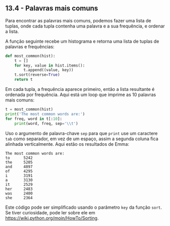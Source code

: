 ## 13.4 - Palavras mais comuns

Para encontrar as palavras mais comuns, podemos fazer uma lista de tuplas, onde cada tupla contenha uma palavra e a sua frequência, e ordenar a lista.

A função seguinte recebe um histograma e retorna uma lista de tuplas de palavras e frequências:

```python
def most_common(hist):
    t = []
    for key, value in hist.items():
        t.append((value, key))
    t.sort(reverse=True)
    return t
```

Em cada tupla, a frequência aparece primeiro, então a lista resultante é ordenada por frequência. Aqui está um loop que imprime as 10 palavras mais comuns:

```python
t = most_common(hist)
print('The most common words are:')
for freq, word in t[:10]:
    print(word, freq, sep='\\t')
```

Uso o argumento de palavra-chave `sep` para que `print` use um caractere `tab` como separador, em vez de um espaço, assim a segunda coluna fica alinhada verticalmente. Aqui estão os resultados de Emma:

```
The most common words are:
to      5242
the     5205
and     4897
of      4295
i       3191
a       3130
it      2529
her     2483
was     2400
she     2364
```

Este código pode ser simplificado usando o parâmetro `key` da função `sort`. Se tiver curiosidade, pode ler sobre ele em https://wiki.python.org/moin/HowTo/Sorting.

